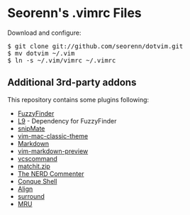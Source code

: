 Seorenn's .vimrc Files
======================

Download and configure: 
<pre>
$ git clone git://github.com/seorenn/dotvim.git
$ mv dotvim ~/.vim
$ ln -s ~/.vim/vimrc ~/.vimrc
</pre>

Additional 3rd-party addons
---------------------------

This repository contains some plugins following:

* [FuzzyFinder](http://www.vim.org/scripts/script.php?script_id=1984)
* [L9](http://www.vim.org/scripts/script.php?script_id=3252) - Dependency for FuzzyFinder
* [snipMate](http://www.vim.org/scripts/script.php?script_id=2540)
* [vim-mac-classic-theme](https://github.com/nelstrom/vim-mac-classic-theme)
* [Markdown](http://www.vim.org/scripts/script.php?script_id=2882)
* [vim-markdown-preview](https://github.com/robgleeson/vim-markdown-preview)
* [vcscommand](http://www.vim.org/scripts/script.php?script_id=90)
* [matchit.zip](http://www.vim.org/scripts/script.php?script_id=39)
* [The NERD Commenter](http://www.vim.org/scripts/script.php?script_id=1218)
* [Conque Shell](http://www.vim.org/scripts/script.php?script_id=2771)
* [Align](http://www.vim.org/scripts/script.php?script_id=294)
* [surround](http://www.vim.org/scripts/script.php?script_id=1697)
* [MRU](http://www.vim.org/scripts/script.php?script_id=521)
